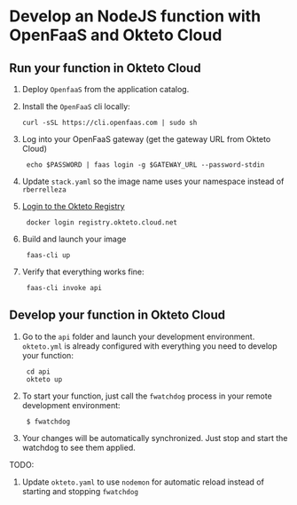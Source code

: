 # Develop an NodeJS function with OpenFaaS and Okteto Cloud

## Run your function in Okteto Cloud
1. Deploy `OpenfaaS` from the application catalog.

1. Install the `OpenFaaS` cli locally: 

       curl -sSL https://cli.openfaas.com | sudo sh

1. Log into your OpenFaaS gateway (get the gateway URL from Okteto Cloud) 

        echo $PASSWORD | faas login -g $GATEWAY_URL --password-stdin

1. Update `stack.yaml` so the image name uses your namespace instead of `rberrelleza`

1. [Login to the Okteto Registry](https://okteto.com/docs/cloud/registry#authentication) 

        docker login registry.okteto.cloud.net

1. Build and launch your image
  
        faas-cli up 

1. Verify that everything works fine: 

        faas-cli invoke api


## Develop your function in Okteto Cloud

1. Go to the `api` folder and launch your development environment. `okteto.yml` is already configured with everything you need to develop your function: 
        
        cd api
        okteto up

1. To start your function, just call the `fwatchdog` process in your remote development environment: 
      
        $ fwatchdog

1. Your changes will be automatically synchronized. Just stop and start the watchdog to see them applied.


TODO:
1. Update `okteto.yaml` to use `nodemon` for automatic reload instead of starting and stopping `fwatchdog`